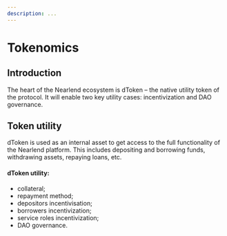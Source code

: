 ```yaml
---
description: ...
---
```


# Tokenomics

## **Introduction**

The heart of the Nearlend ecosystem is dToken – the native utility token of the protocol. It will enable two key utility cases: incentivization and DAO governance.

## **Token utility**

dToken is used as an internal asset to get access to the full functionality of the Nearlend platform. This includes depositing and borrowing funds, withdrawing assets, repaying loans, etc.

#### dToken utility:&#x20;

* collateral;
* repayment method;&#x20;
* depositors incentivisation;&#x20;
* borrowers incentivization;&#x20;
* service roles incentivization;&#x20;
* DAO governance.



